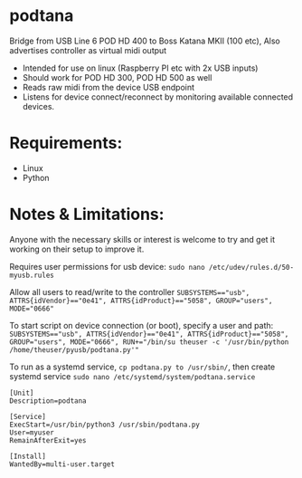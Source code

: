 # podtana
Bridge from USB Line 6 POD HD 400 to Boss Katana MKII (100 etc), Also advertises controller as virtual midi output

- Intended for use on linux (Raspberry PI etc with 2x USB inputs)
- Should work for POD HD 300, POD HD 500 as well
- Reads raw midi from the device USB endpoint
- Listens for device connect/reconnect by monitoring available connected devices.

# Requirements:
- Linux
- Python

# Notes & Limitations:

Anyone with the necessary skills or interest is welcome to try and get it working on their setup to improve it. 

Requires user permissions for usb device:
`sudo nano /etc/udev/rules.d/50-myusb.rules`

Allow all users to read/write to the controller
`SUBSYSTEMS=="usb", ATTRS{idVendor}=="0e41", ATTRS{idProduct}=="5058", GROUP="users", MODE="0666"`

To start script on device connection (or boot), specify a user and path:
`SUBSYSTEMS=="usb", ATTRS{idVendor}=="0e41", ATTRS{idProduct}=="5058", GROUP="users", MODE="0666", RUN+="/bin/su theuser -c '/usr/bin/python /home/theuser/pyusb/podtana.py'"`

To run as a systemd service, `cp podtana.py to /usr/sbin/`, then create systemd service `sudo nano /etc/systemd/system/podtana.service`

```
[Unit]
Description=podtana

[Service]
ExecStart=/usr/bin/python3 /usr/sbin/podtana.py
User=myuser
RemainAfterExit=yes

[Install]
WantedBy=multi-user.target
```





